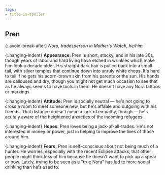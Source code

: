 ```yaml
---
tags:
- title-is-spoiler
---
```


## Pren

{:.avoid-break-after}
_Nora, tradesperson in Mother's Watch, he/him_

{:.hanging-indent}
**Appearance:** Pren is short, stocky, and in his late 30s, though years of labor and hard living have etched in wrinkles which make him look a decade older.
His straight dark hair is pulled back into a small tail, with silver temples that continue down into unruly white chops.
It's hard to tell if he gets his acorn-brown skin from his parents or the sun.
His hands are calloused and dry, though you might not get much occasion to see that as he always seems to have tools in them.
He doesn't have any Nora tattoos or markings.

{:.hanging-indent}
**Attitude:** Pren is socially neutral — he's not going to cross a room to meet someone new, but he's affable and outgoing with his friends.
That distance doesn't mean a lack of empathy, though — he's acutely aware of the heightened anxieties of the incoming refugees.

{:.hanging-indent}
**Hopes:** Pren loves being a jack-of-all-trades.
He's not interested in money or power, just in helping to improve the lives of those around him.

{:.hanging-indent}
**Fears:** Pren is self-conscious about not being much of a hunter.
He worries, especially with the recent Eclipse attacks, that other people might think less of him because he doesn't want to pick up a spear or bow.
Lately, trying to be seen as a "true Nora" has led to more social drinking than he's used to.

